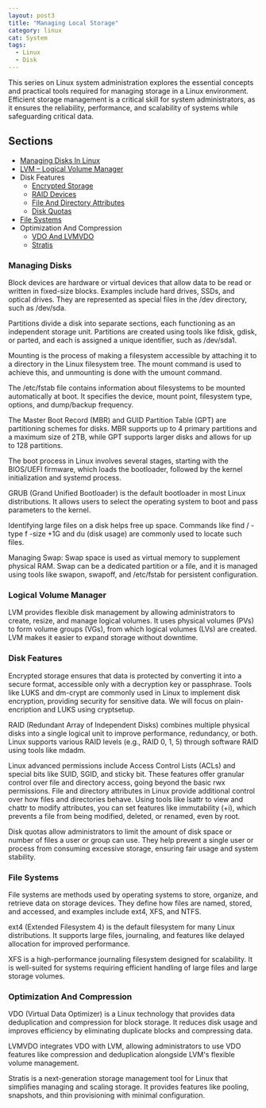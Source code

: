 ```yaml
---
layout: post3
title: "Managing Local Storage"
category: linux
cat: System
tags:
  - Linux
  - Disk
---
```


This series on Linux system administration explores the essential concepts and practical tools required for managing storage in a Linux environment. Efficient storage management is a critical skill for system administrators, as it ensures the reliability, performance, and scalability of systems while safeguarding critical data.

## Sections

* [Managing Disks In Linux](/managing-disks-in-linux)
* [LVM – Logical Volume Manager](/logical-volume-manager)
* Disk Features
  * [Encrypted Storage](/encrypted-storage-in-linux)
  * [RAID Devices](/raid-devices-in-linux)
  * [File And Directory Attributes](/file-and-directory-attributes)
  * [Disk Quotas](/disk-quotas-in-linux)
* [File Systems](/file-systems-in-linux)
* Optimization And Compression
  * [VDO And LVMVDO](/vdo-and-lvmvdo-in-linux)
  * [Stratis](/stratis-in-linux)

### Managing Disks

Block devices are hardware or virtual devices that allow data to be read or written in fixed-size blocks. Examples include hard drives, SSDs, and optical drives. They are represented as special files in the /dev directory, such as /dev/sda.

Partitions divide a disk into separate sections, each functioning as an independent storage unit. Partitions are created using tools like fdisk, gdisk, or parted, and each is assigned a unique identifier, such as /dev/sda1.

Mounting is the process of making a filesystem accessible by attaching it to a directory in the Linux filesystem tree. The mount command is used to achieve this, and unmounting is done with the umount command.

The /etc/fstab file contains information about filesystems to be mounted automatically at boot. It specifies the device, mount point, filesystem type, options, and dump/backup frequency.

The Master Boot Record (MBR) and GUID Partition Table (GPT) are partitioning schemes for disks. MBR supports up to 4 primary partitions and a maximum size of 2TB, while GPT supports larger disks and allows for up to 128 partitions.

The boot process in Linux involves several stages, starting with the BIOS/UEFI firmware, which loads the bootloader, followed by the kernel initialization and systemd process.

GRUB (Grand Unified Bootloader) is the default bootloader in most Linux distributions. It allows users to select the operating system to boot and pass parameters to the kernel.

Identifying large files on a disk helps free up space. Commands like find / -type f -size +1G and du (disk usage) are commonly used to locate such files.

Managing Swap: Swap space is used as virtual memory to supplement physical RAM. Swap can be a dedicated partition or a file, and it is managed using tools like swapon, swapoff, and /etc/fstab for persistent configuration.

### Logical Volume Manager

LVM provides flexible disk management by allowing administrators to create, resize, and manage logical volumes. It uses physical volumes (PVs) to form volume groups (VGs), from which logical volumes (LVs) are created. LVM makes it easier to expand storage without downtime.

### Disk Features

Encrypted storage ensures that data is protected by converting it into a secure format, accessible only with a decryption key or passphrase. Tools like LUKS and dm-crypt are commonly used in Linux to implement disk encryption, providing security for sensitive data. We will focus on plain-encription and LUKS using cryptsetup.

RAID (Redundant Array of Independent Disks) combines multiple physical disks into a single logical unit to improve performance, redundancy, or both. Linux supports various RAID levels (e.g., RAID 0, 1, 5) through software RAID using tools like mdadm.

Linux advanced permissions include Access Control Lists (ACLs) and special bits like SUID, SGID, and sticky bit. These features offer granular control over file and directory access, going beyond the basic rwx permissions. File and directory attributes in Linux provide additional control over how files and directories behave. Using tools like lsattr to view and chattr to modify attributes, you can set features like immutability (+i), which prevents a file from being modified, deleted, or renamed, even by root.

Disk quotas allow administrators to limit the amount of disk space or number of files a user or group can use. They help prevent a single user or process from consuming excessive storage, ensuring fair usage and system stability.

### File Systems

File systems are methods used by operating systems to store, organize, and retrieve data on storage devices. They define how files are named, stored, and accessed, and examples include ext4, XFS, and NTFS.

ext4 (Extended Filesystem 4) is the default filesystem for many Linux distributions. It supports large files, journaling, and features like delayed allocation for improved performance.

XFS is a high-performance journaling filesystem designed for scalability. It is well-suited for systems requiring efficient handling of large files and large storage volumes.

### Optimization And Compression

VDO (Virtual Data Optimizer) is a Linux technology that provides data deduplication and compression for block storage. It reduces disk usage and improves efficiency by eliminating duplicate blocks and compressing data.

LVMVDO integrates VDO with LVM, allowing administrators to use VDO features like compression and deduplication alongside LVM's flexible volume management.

Stratis is a next-generation storage management tool for Linux that simplifies managing and scaling storage. It provides features like pooling, snapshots, and thin provisioning with minimal configuration.
